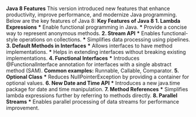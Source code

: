__Java 8 Features__
This version introduced new features that enhance productivity, improve performance, and modernize Java programming. Below are the key features of Java 8:
__Key Features of Java 8__
__1. Lambda Expressions__
__*__ Enable functional programming in Java.
__*__ Provide a concise way to represent anonymous methods.
__2. Stream API__
__*__ Enables functional-style operations on collections.
__*__ Simplifies data processing using pipelines.
__3. Default Methods in Interfaces__
__*__ Allows interfaces to have method implementations.
__*__ Helps in extending interfaces without breaking existing implementations.
__4. Functional Interfaces__
__*__ Introduces @FunctionalInterface annotation for interfaces with a single abstract method (SAM).
__Common examples:__ Runnable, Callable, Comparator.
__5. Optional Class__
__*__ Reduces NullPointerException by providing a container for optional values.
__6. New Date and Time API__
__*__ Introduces a new java.time package for date and time manipulation.
__7. Method References__
__*__ Simplifies lambda expressions further by referring to methods directly.
__8. Parallel Streams__
__*__ Enables parallel processing of data streams for performance improvement.














